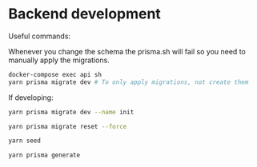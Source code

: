 # Backend development

Useful commands:

Whenever you change the schema the prisma.sh will fail so you need to manually apply the migrations.

```sh
docker-compose exec api sh
yarn prisma migrate dev # To only apply migrations, not create them
```

If developing:

```sh
yarn prisma migrate dev --name init

yarn prisma migrate reset --force

yarn seed

yarn prisma generate
```
